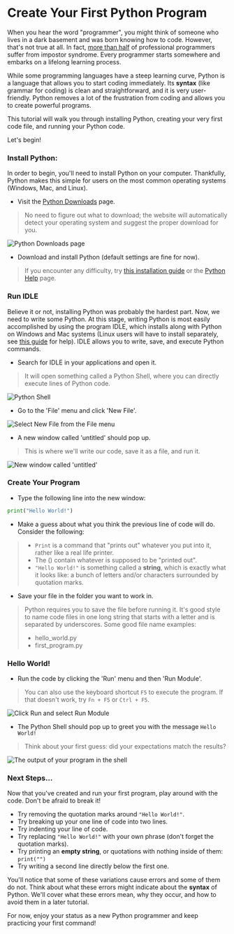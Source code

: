 # Create Your First Python Program

When you hear the word "programmer", you might think of someone who lives in a dark basement and was born knowing how to code. However, that's not true at all. In fact, [more than half](https://jaxenter.com/impostor-syndrome-survey-149402.html "Study on Impostor Syndrome Among Tech Professionals") of professional programmers suffer from impostor syndrome. Every programmer starts somewhere and embarks on a lifelong learning process.

While some programming languages have a steep learning curve, Python is a language that allows you to start coding immediately. Its **syntax** (like grammar for coding) is clean and straightforward, and it is very user-friendly. Python removes a lot of the frustration from coding and allows you to create powerful programs.

This tutorial will walk you through installing Python, creating your very first code file, and running your Python code.

Let's begin!

### Install Python:

In order to begin, you'll  need to install Python on your computer. Thankfully, Python makes this simple for users on the most common operating systems (Windows, Mac, and Linux).

- Visit the [Python Downloads](https://www.python.org/downloads/ "The Python Downloads website") page.
> No need to figure out what to download; the website will automatically detect your operating system and suggest the proper download for you.

![Python Downloads page](imgs/python_home.png)

- Download and install Python (default settings are fine for now).
> If you encounter any difficulty, try [this installation guide](https://wiki.python.org/moin/BeginnersGuide/Download) or the [Python Help](https://www.python.org/about/help/) page.

### Run IDLE

Believe it or not, installing Python was probably the hardest part. Now, we need to write some Python. At this stage, writing Python is most easily accomplished by using the program IDLE, which installs along with Python on Windows and Mac systems (Linux users will have to install separately, see [this guide](https://www.poftut.com/download-install-and-use-python-idle-editor/) for help). IDLE allows you to write, save, and execute Python commands.

- Search for IDLE in your applications and open it.
> It will open something called a Python Shell, where you can directly execute lines of Python code.

![Python Shell](imgs/python_shell.png)

- Go to the 'File' menu and click 'New File'.

![Select New File from the File menu](imgs/new_file.png)

- A new window called 'untitled' should pop up.
> This is where we'll write our code, save it as a file, and run it.

![New window called 'untitled'](imgs/untitled.png)

### Create Your Program

- Type the following line into the new window:

```python
print("Hello World!")
```
- Make a guess about what you think the previous line of code will do. Consider the following:
> - `Print` is a command that "prints out" whatever you put into it, rather like a real life printer.
> - The () contain whatever is supposed to be "printed out".
> - `"Hello World!"` is something called a **string**, which is exactly what it looks like: a bunch of letters and/or characters surrounded by quotation marks.

- Save your file in the folder you want to work in.
> Python requires you to save the file before running it. It's good style to name code files in one long string that starts with a letter and is separated by underscores. Some good file name examples:
>  - hello_world.py
>  - first_program.py

### Hello World!

- Run the code by clicking the 'Run' menu and then 'Run Module'.
> You can also use the keyboard shortcut `F5` to execute the program. If that doesn't work, try `Fn + F5` or `Ctrl + F5`.

![Click Run and select Run Module](imgs/run.png)

- The Python Shell should pop up to greet you with the message `Hello World!`
> Think about your first guess: did your expectations match the results?

![The output of your program in the shell](imgs/output.png)

### Next Steps...

Now that you've created and run your first program, play around with the code. Don't be afraid to break it!
- Try removing the quotation marks around `"Hello World!"`.
- Try breaking up your one line of code into two lines.
- Try indenting your line of code.
- Try replacing `"Hello World!"` with your own phrase (don't forget the quotation marks).
- Try printing an **empty string**, or quotations with nothing inside of them: `print("")`
- Try writing a second line directly below the first one.

You'll notice that some of these variations cause errors and some of them do not. Think about what these errors might indicate about the **syntax** of Python. We'll cover what these errors mean, why they occur, and how to avoid them in a later tutorial.

For now, enjoy your status as a new Python programmer and keep practicing your first command!
